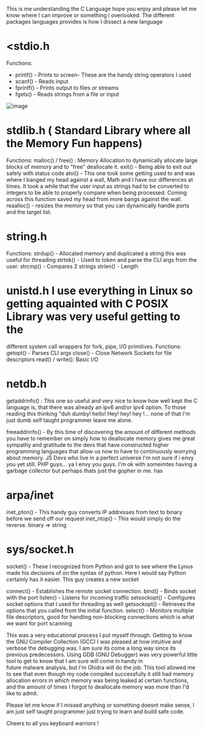 This is me understanding the C Language hope you enjoy and please let me know where I can improve or something I overlooked.
The different packages languages provides is how I dissect a new language
# <stdio.h 
Functions:
  - printf() -  Prints to screen- These are the handy string operators I used 
  - scanf() - Reads input 
  - fprintf() - Prints output to files or streams
  - fgets() - Reads strings from a file or input

![image](https://github.com/user-attachments/assets/0a0a64f3-d825-44cc-8693-6f0ccb43e97f)


# stdlib.h ( Standard Library where all the Memory Fun happens)
Functions:
  malloc() / free() : Memory Allocation to dynamically allocate large blocks of memory and to "free"  deallocate it.
  exit() - Being able to exit out safely with status code
  atoi() - This one took some getting used to and was where I banged my head against a wall, Math and I have our 
            differences at times. It took a while that the user input as strings had to be converted to integers to 
            be able to properly compare when being processed. Coming across this function saved my head from more 
            bangs against the wall.
  reaalloc() - resizes the memory so that you can dynamically handle ports and the target list. 

  # string.h
  Functions:
    strdup() - Allocated memory and duplicated a string this was useful for threading
    strtok() - Used to token and parse the CLI args from the user.
    strcmp() - Compares 2 strings 
    strlen() - Length

  # unistd.h  I use everything in Linux so getting aquainted with C POSIX Library was very useful getting to the 
  different system call wrappers for fork, pipe, I/O primitives.
  Functions:
    getopt() - Parses CLI args
    close() - Close Network Sockets for file descriptors
    read() / write(): Basic I/O 

# netdb.h 
  getaddrinfo() : This one so useful and very nice to know how well kept the C language is, that there was already 
                  an ipv6 and/or ipv4 option. To those reading this thinking "duh dumby! hello! Hey! hey! hey !...
                  none of that I'm just dumb self taught programmer leave me alone.

  freeaddrinfo() - By this time of discovering the amount of different methods you have to remember on 
                    simply how to deallocate memory gives me great sympathy and gratitude to the devs
                    that have constructed higher programming languages that allow us now to have to continuously 
                    worrying about memory. JS Devs who live in a perfect universe I'm not sure if i envy you yet                       still. PHP guys... ya I envy you guys. I'm ok with someimtes having a garbage collector but                        perhaps thats just the gopher in me. has

# arpa/inet 
  inet_pton() - This handy guy converts IP addresses from text to binary before we send off our request
  inet_ntop() - This would simply do the reverse. binary => string

# sys/socket.h
  socket() - These I recognized from Python and got to see where the Lynus made his decisions of on the syntax of               python. Here I would say Python certainly has it easier. This guy creates a new socket

  connect() - Establishes the remote socket connection.
  bind() - Binds socket with the port
  listen() - Listens for incoming traffic
  setsockopt() - Configures socket options that I used for threading as well
  getsockopt() - Retrieves the options that you called from the initial function.
  select() - Monitors multiple file descriptors, good for handling non-blocking connections which is what we want               for port scanning


  This was a very educational process I put myself through. Getting to know the GNU Compiler Collection (GCC)
  I was pleased at how intuitive and verbose the debugging was. I am sure its come a long way since its previous
  predecessors. 
  Using GDB (GNU Debugger) was very powerful little tool to get to know that I am sure will come in handy in     
  future malware analysis, but I'm Ghidra will do the job. This tool allowed me to see that even though my code
  compiled successfully it still had memory allocation errors in which memory was being leaked at certain 
  functions, and the amount of times I forgot to deallocate memory was more than I'd like to admit.  
  


  Please let me know if I missed anything or something doesnt make sense, I am just self taught programmer just trying to learn and build safe code.
  


Cheers to all you keyboard warriors ! 
